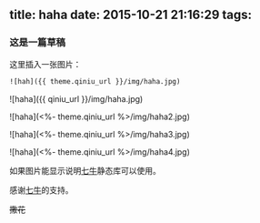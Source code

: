 title: haha
date: 2015-10-21 21:16:29
tags:
---


### 这是一篇草稿 

这里插入一张图片：

```html
![hah]({{ theme.qiniu_url }}/img/haha.jpg) 
```
<script> 
var qiniu_url = "http://7xnlhz.com1.z0.glb.clouddn.com"; 
</script>

![haha]({{ qiniu_url }}/img/haha.jpg) 

<!-- more --> 

![haha](<%- theme.qiniu_url %>/img/haha2.jpg) 

![haha](<%- theme.qiniu_url %>/img/haha3.jpg) 

![haha](<%- theme.qiniu_url %>/img/haha4.jpg) 


如果图片能显示说明[七牛][1]静态库可以使用。

感谢[七牛][1]的支持。

[1]: http://qiniu.com "七牛" 

~~撒花~~

